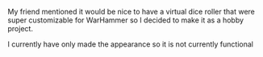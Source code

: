 My friend mentioned it would be nice to have a virtual dice roller that were super customizable for WarHammer so I decided to make it as a hobby project.

I currently have only made the appearance so it is not currently functional